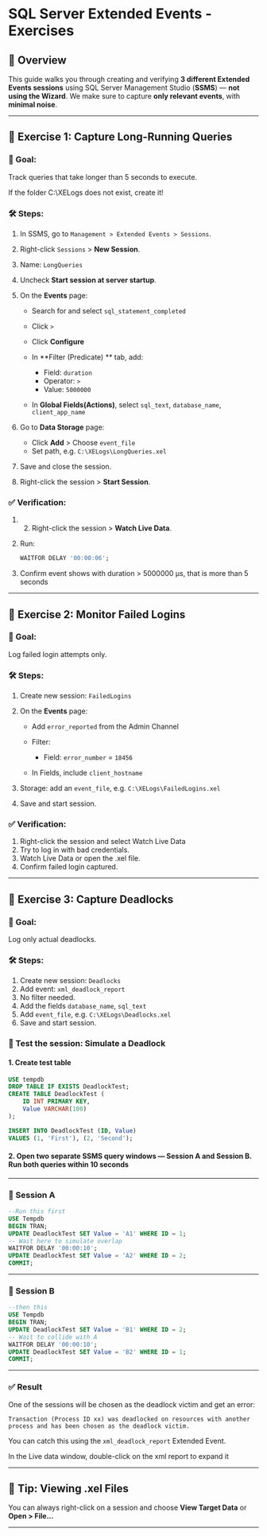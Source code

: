 # SQL Server Extended Events - Exercises

## 📘 Overview

This guide walks you through creating and verifying **3 different Extended Events sessions** using SQL Server Management Studio (**SSMS**) — **not using the Wizard**. We make sure to capture **only relevant events**, with **minimal noise**.

---

## 🧪 Exercise 1: Capture Long-Running Queries

### 🎯 Goal:

Track queries that take longer than 5 seconds to execute.

If the folder C:\XELogs does not exist, create it!

### 🛠️ Steps:

1. In SSMS, go to `Management > Extended Events > Sessions`.
2. Right-click `Sessions` > **New Session**.
3. Name: `LongQueries`
4. Uncheck **Start session at server startup**.
5. On the **Events** page:

   * Search for and select `sql_statement_completed`
   * Click `>`
   * Click **Configure**
   * In **Filter (Predicate) ** tab, add:

     * Field: `duration`
     * Operator: `>`
     * Value: `5000000`
   * In **Global Fields(Actions)**, select  `sql_text`, `database_name`, `client_app_name` 
6. Go to **Data Storage** page:

   * Click **Add** > Choose `event_file`
   * Set path, e.g. `C:\XELogs\LongQueries.xel`
7. Save and close the session.
8. Right-click the session > **Start Session**.

### ✅ Verification:

1. 2. Right-click the session > **Watch Live Data**.
2. Run:

   ```sql
   WAITFOR DELAY '00:00:06';
   ```

3. Confirm event shows with duration > 5000000 µs, that is more than 5 seconds

---

## 🧪 Exercise 2: Monitor Failed Logins

### 🎯 Goal:

Log failed login attempts only.

### 🛠️ Steps:

1. Create new session: `FailedLogins`
2. On the **Events** page:

   * Add `error_reported` from the Admin Channel
   * Filter:

     * Field: `error_number` = `18456`
   * In Fields, include `client_hostname`
3. Storage: add an `event_file`, e.g. `C:\XELogs\FailedLogins.xel`
4. Save and start session.

### ✅ Verification:

1. Right-click the session and select Watch Live Data
2. Try to log in with bad credentials.
3. Watch Live Data or open the .xel file.
4. Confirm failed login captured.

---

## 🧪 Exercise 3: Capture Deadlocks

### 🎯 Goal:

Log only actual deadlocks.

### 🛠️ Steps:

1. Create new session: `Deadlocks`
2. Add event: `xml_deadlock_report`
3. No filter needed.
4. Add the fields  `database_name`, `sql_text`
5. Add `event_file`, e.g. `C:\XELogs\Deadlocks.xel`
6. Save and start session.



### 🧪 Test the session: Simulate a Deadlock

#### 1. Create test table
```sql
USE tempdb
DROP TABLE IF EXISTS DeadlockTest;
CREATE TABLE DeadlockTest (
    ID INT PRIMARY KEY,
    Value VARCHAR(100)
);

INSERT INTO DeadlockTest (ID, Value)
VALUES (1, 'First'), (2, 'Second');
````

#### 2. Open **two separate SSMS query windows** — Session A and Session B. Run both queries within 10 seconds

---

### 🪩 Session A

```sql
--Run this first
USE Tempdb
BEGIN TRAN;
UPDATE DeadlockTest SET Value = 'A1' WHERE ID = 1;
-- Wait here to simulate overlap
WAITFOR DELAY '00:00:10';
UPDATE DeadlockTest SET Value = 'A2' WHERE ID = 2;
COMMIT;
```

---

### 🪩 Session B

```sql
--then this
USE Tempdb
BEGIN TRAN;
UPDATE DeadlockTest SET Value = 'B1' WHERE ID = 2;
-- Wait to collide with A
WAITFOR DELAY '00:00:10';
UPDATE DeadlockTest SET Value = 'B2' WHERE ID = 1;
COMMIT;
```

---

### ✅ Result

One of the sessions will be chosen as the deadlock victim and get an error:

```
Transaction (Process ID xx) was deadlocked on resources with another process and has been chosen as the deadlock victim.
```

You can catch this using the `xml_deadlock_report` Extended Event.

In the Live data window, double-click on the xml report to expand it




---

## 📂 Tip: Viewing .xel Files

You can always right-click on a session and choose **View Target Data** or **Open > File...**

---
